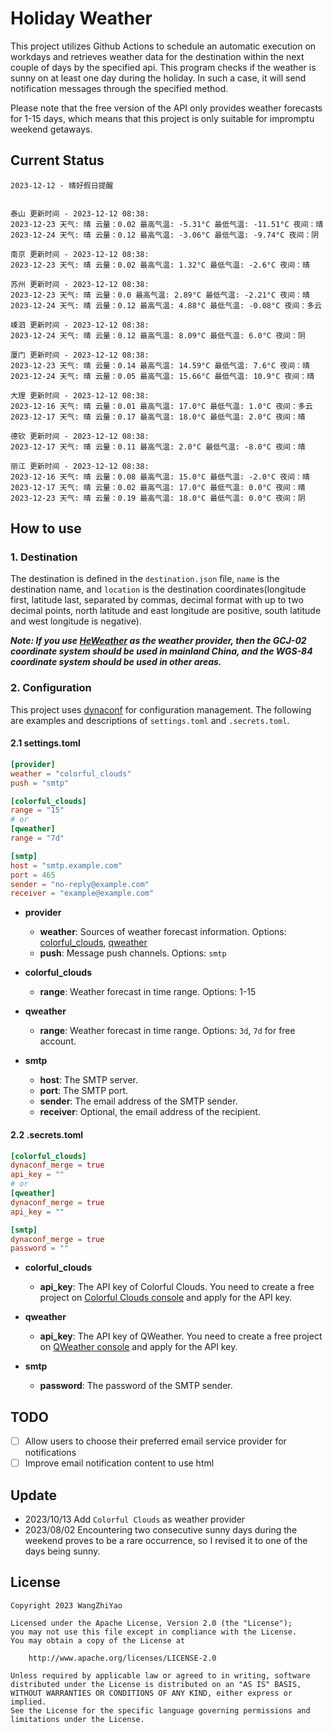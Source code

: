 # Holiday Weather

This project utilizes Github Actions to schedule an automatic execution on workdays and retrieves weather data for the destination within the next couple of days by the  specified api.
This program checks if the weather is sunny on at least one day during the holiday. In such a case, it will send notification messages through the specified method.

Please note that the free version of the API only provides weather forecasts for 1-15 days, which means that this project is only suitable for impromptu weekend getaways.

## Current Status

```
2023-12-12 - 晴好假日提醒


泰山 更新时间 - 2023-12-12 08:38:
2023-12-23 天气: 晴 云量：0.02 最高气温: -5.31°C 最低气温: -11.51°C 夜间：晴
2023-12-24 天气: 晴 云量：0.12 最高气温: -3.06°C 最低气温: -9.74°C 夜间：阴

南京 更新时间 - 2023-12-12 08:38:
2023-12-23 天气: 晴 云量：0.02 最高气温: 1.32°C 最低气温: -2.6°C 夜间：晴

苏州 更新时间 - 2023-12-12 08:38:
2023-12-23 天气: 晴 云量：0.0 最高气温: 2.89°C 最低气温: -2.21°C 夜间：晴
2023-12-24 天气: 晴 云量：0.12 最高气温: 4.88°C 最低气温: -0.08°C 夜间：多云

嵊泗 更新时间 - 2023-12-12 08:38:
2023-12-24 天气: 晴 云量：0.12 最高气温: 8.09°C 最低气温: 6.0°C 夜间：阴

厦门 更新时间 - 2023-12-12 08:38:
2023-12-23 天气: 晴 云量：0.14 最高气温: 14.59°C 最低气温: 7.6°C 夜间：晴
2023-12-24 天气: 晴 云量：0.05 最高气温: 15.66°C 最低气温: 10.9°C 夜间：晴

大理 更新时间 - 2023-12-12 08:38:
2023-12-16 天气: 晴 云量：0.01 最高气温: 17.0°C 最低气温: 1.0°C 夜间：多云
2023-12-17 天气: 晴 云量：0.17 最高气温: 18.0°C 最低气温: 2.0°C 夜间：晴

德钦 更新时间 - 2023-12-12 08:38:
2023-12-17 天气: 晴 云量：0.11 最高气温: 2.0°C 最低气温: -8.0°C 夜间：晴

丽江 更新时间 - 2023-12-12 08:38:
2023-12-16 天气: 晴 云量：0.08 最高气温: 15.0°C 最低气温: -2.0°C 夜间：晴
2023-12-17 天气: 晴 云量：0.02 最高气温: 17.0°C 最低气温: 0.0°C 夜间：晴
2023-12-23 天气: 晴 云量：0.19 最高气温: 18.0°C 最低气温: 0.0°C 夜间：阴

```

## How to use

### 1. Destination

The destination is defined in the `destination.json` file, `name` is the destination name, and `location` is the destination coordinates(longitude first, latitude last, separated by commas, decimal format with up to two decimal points, north latitude and east longitude are positive, south latitude and west longitude is negative).

***Note: If you use [HeWeather](https://dev.qweather.com/docs/) as the weather provider, then the GCJ-02 coordinate system should be used in mainland China, and the WGS-84 coordinate system should be used in other areas.***

### 2. Configuration

This project uses [dynaconf](https://github.com/dynaconf/dynaconf) for configuration management. The following are examples and descriptions of `settings.toml`  and `.secrets.toml`.

#### 2.1 settings.toml

```toml
[provider]
weather = "colorful_clouds"
push = "smtp"

[colorful_clouds]
range = "15"
# or
[qweather]
range = "7d"

[smtp]
host = "smtp.example.com"
port = 465
sender = "no-reply@example.com"
receiver = "example@example.com"
```
- **provider**
  - **weather**: Sources of weather forecast information. Options: [colorful_clouds](https://docs.caiyunapp.com/docs/daily), [qweather](https://dev.qweather.com/docs/api/weather/weather-daily-forecast/)
  - **push**: Message push channels. Options: `smtp`

- **colorful_clouds**
  - **range**:  Weather forecast in time range. Options: 1-15

- **qweather**
  - **range**: Weather forecast in time range. Options: `3d`, `7d` for free account.

- **smtp**
  - **host**: The SMTP server.
  - **port**: The SMTP port.
  - **sender**: The email address of the SMTP sender.
  - **receiver**: Optional, the email address of the recipient.

#### 2.2 .secrets.toml

```toml
[colorful_clouds]
dynaconf_merge = true
api_key = ""
# or
[qweather]
dynaconf_merge = true
api_key = ""

[smtp]
dynaconf_merge = true
password = ""
```

- **colorful_clouds**
  - **api_key**:  The API key of Colorful Clouds. You need to create a free project on [Colorful Clouds console](https://platform.caiyunapp.com/dashboard/index) and apply for the API key.

- **qweather**
  - **api_key**: The API key of QWeather. You need to create a free project on [QWeather console](https://console.qweather.com/#/console) and apply for the API key.

- **smtp**
  - **password**: The password of the SMTP sender.


## TODO

- [ ] Allow users to choose their preferred email service provider for notifications
- [ ] Improve email notification content to use html

## Update
- 2023/10/13 Add `Colorful Clouds` as weather provider 
- 2023/08/02 Encountering two consecutive sunny days during the weekend proves to be a rare occurrence, so I revised it to one of the days being sunny.

## License

    Copyright 2023 WangZhiYao
    
    Licensed under the Apache License, Version 2.0 (the "License");
    you may not use this file except in compliance with the License.
    You may obtain a copy of the License at
    
        http://www.apache.org/licenses/LICENSE-2.0
    
    Unless required by applicable law or agreed to in writing, software
    distributed under the License is distributed on an "AS IS" BASIS,
    WITHOUT WARRANTIES OR CONDITIONS OF ANY KIND, either express or implied.
    See the License for the specific language governing permissions and
    limitations under the License.
